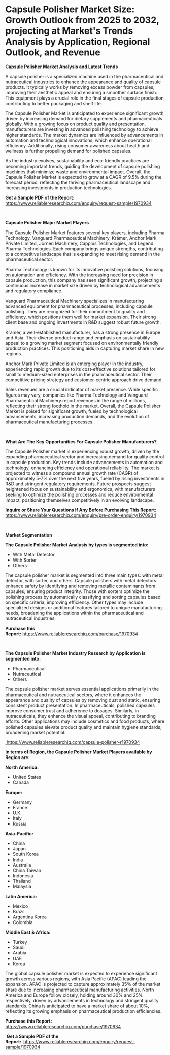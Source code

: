 <p><h1>Capsule Polisher Market Size: Growth Outlook from 2025 to 2032, projecting at Market's Trends Analysis by Application, Regional Outlook, and Revenue</h1></p><p><strong>Capsule Polisher Market Analysis and Latest Trends</strong></p>
<p><p>A capsule polisher is a specialized machine used in the pharmaceutical and nutraceutical industries to enhance the appearance and quality of capsule products. It typically works by removing excess powder from capsules, improving their aesthetic appeal and ensuring a smoother surface finish. This equipment plays a crucial role in the final stages of capsule production, contributing to better packaging and shelf life.</p><p>The Capsule Polisher Market is anticipated to experience significant growth, driven by increasing demand for dietary supplements and pharmaceuticals globally. With a growing focus on product quality and presentation, manufacturers are investing in advanced polishing technology to achieve higher standards. The market dynamics are influenced by advancements in automation and technological innovations, which enhance operational efficiency. Additionally, rising consumer awareness about health and wellness is further propelling demand for polished capsules.</p><p>As the industry evolves, sustainability and eco-friendly practices are becoming important trends, guiding the development of capsule polishing machines that minimize waste and environmental impact. Overall, the Capsule Polisher Market is expected to grow at a CAGR of 9.5% during the forecast period, reflecting the thriving pharmaceutical landscape and increasing investments in production technologies.</p></p>
<p><strong>Get a Sample PDF of the Report:&nbsp;</strong> <a href="https://www.reliableresearchiq.com/enquiry/request-sample/1970934?utm_campaign=3136&utm_medium=2&utm_source=Github&utm_content=ia&utm_term=13042025&utm_id=capsule-polisher">https://www.reliableresearchiq.com/enquiry/request-sample/1970934</a></p>
<p>&nbsp;</p>
<p><strong>Capsule Polisher Major Market Players</strong></p>
<p><p>The Capsule Polisher Market features several key players, including Pharma Technology, Vanguard Pharmaceutical Machinery, Krämer, Anchor Mark Private Limited, Jornen Machinery, Capplus Technologies, and Legend Pharma Technologies. Each company brings unique strengths, contributing to a competitive landscape that is expanding to meet rising demand in the pharmaceutical sector.</p><p>Pharma Technology is known for its innovative polishing solutions, focusing on automation and efficiency. With the increasing need for precision in capsule production, this company has seen significant growth, projecting a continuous increase in market size driven by technological advancements and regulatory compliance.</p><p>Vanguard Pharmaceutical Machinery specializes in manufacturing advanced equipment for pharmaceutical processes, including capsule polishing. They are recognized for their commitment to quality and efficiency, which positions them well for market expansion. Their strong client base and ongoing investments in R&D suggest robust future growth.</p><p>Krämer, a well-established manufacturer, has a strong presence in Europe and Asia. Their diverse product range and emphasis on sustainability appeal to a growing market segment focused on environmentally friendly production practices. This positioning aids in capturing market share in new regions.</p><p>Anchor Mark Private Limited is an emerging player in the industry, experiencing rapid growth due to its cost-effective solutions tailored for small to medium-sized enterprises in the pharmaceutical sector. Their competitive pricing strategy and customer-centric approach drive demand.</p><p>Sales revenues are a crucial indicator of market presence. While specific figures may vary, companies like Pharma Technology and Vanguard Pharmaceutical Machinery report revenues in the range of millions, reflecting their strong foothold in the market. Overall, the Capsule Polisher Market is poised for significant growth, fueled by technological advancements, increasing production demands, and the evolution of pharmaceutical manufacturing processes.</p></p>
<p>&nbsp;</p>
<p><strong>What Are The Key Opportunities For Capsule Polisher Manufacturers?</strong></p>
<p><p>The Capsule Polisher market is experiencing robust growth, driven by the expanding pharmaceutical sector and increasing demand for quality control in capsule production. Key trends include advancements in automation and technology, enhancing efficiency and operational reliability. The market is projected to witness a compound annual growth rate (CAGR) of approximately 5-7% over the next five years, fueled by rising investments in R&D and stringent regulatory requirements. Future prospects suggest heightened focus on sustainability and ergonomics, with manufacturers seeking to optimize the polishing processes and reduce environmental impact, positioning themselves competitively in an evolving landscape.</p></p>
<p><strong>Inquire or Share Your Questions If Any Before Purchasing This Report:</strong> <a href="https://www.reliableresearchiq.com/enquiry/pre-order-enquiry/1970934?utm_campaign=3136&utm_medium=2&utm_source=Github&utm_content=ia&utm_term=13042025&utm_id=capsule-polisher">https://www.reliableresearchiq.com/enquiry/pre-order-enquiry/1970934</a></p>
<p>&nbsp;</p>
<p><strong>Market Segmentation</strong></p>
<p><strong>The Capsule Polisher Market Analysis by types is segmented into:</strong></p>
<p><ul><li>With Metal Detector</li><li>With Sorter</li><li>Others</li></ul></p>
<p><p>The capsule polisher market is segmented into three main types: with metal detector, with sorter, and others. Capsule polishers with metal detectors enhance safety by identifying and removing metallic contaminants from capsules, ensuring product integrity. Those with sorters optimize the polishing process by automatically classifying and sorting capsules based on specific criteria, improving efficiency. Other types may include specialized designs or additional features tailored to unique manufacturing needs, broadening the applications within the pharmaceutical and nutraceutical industries.</p></p>
<p><strong>Purchase this Report:&nbsp;</strong><a href="https://www.reliableresearchiq.com/purchase/1970934?utm_campaign=3136&utm_medium=2&utm_source=Github&utm_content=ia&utm_term=13042025&utm_id=capsule-polisher">https://www.reliableresearchiq.com/purchase/1970934</a></p>
<p>&nbsp;</p>
<p><strong>The Capsule Polisher Market Industry Research by Application is segmented into:</strong></p>
<p><ul><li>Pharmaceutical</li><li>Nutraceutical</li><li>Others</li></ul></p>
<p><p>The capsule polisher market serves essential applications primarily in the pharmaceutical and nutraceutical sectors, where it enhances the appearance and quality of capsules by removing dust and static, ensuring consistent product presentation. In pharmaceuticals, polished capsules improve consumer trust and adherence to dosages. Similarly, in nutraceuticals, they enhance the visual appeal, contributing to branding efforts. Other applications may include cosmetics and food products, where polished capsules elevate product quality and maintain hygiene standards, broadening market potential.</p></p>
<p><a href="https://www.reliableresearchiq.com/capsule-polisher-r1970934?utm_campaign=3136&utm_medium=2&utm_source=Github&utm_content=ia&utm_term=13042025&utm_id=capsule-polisher">&nbsp;https://www.reliableresearchiq.com/capsule-polisher-r1970934</a></p>
<p><strong>In terms of Region, the Capsule Polisher Market Players available by Region are:</strong></p>
<p>
    <p> <strong> North America: </strong>
        <ul>
            <li>United States</li>
            <li>Canada</li>
        </ul>
        </p> 
    <p> <strong> Europe: </strong>
        <ul>
            <li>Germany</li>
            <li>France</li>
            <li>U.K.</li>
            <li>Italy</li>
            <li>Russia</li>
        </ul>
        </p> 
    <p> <strong> Asia-Pacific: </strong>
        <ul>
            <li>China</li>
            <li>Japan</li>
            <li>South Korea</li>
            <li>India</li>
            <li>Australia</li>
            <li>China Taiwan</li>
            <li>Indonesia</li>
            <li>Thailand</li>
            <li>Malaysia</li>
        </ul>
        </p> 
    <p> <strong> Latin America: </strong>
        <ul>
            <li>Mexico</li>
            <li>Brazil</li>
            <li>Argentina Korea</li>
            <li>Colombia</li>
        </ul>
        </p> 
    <p> <strong> Middle East & Africa: </strong>
        <ul>
            <li>Turkey</li>
            <li>Saudi</li>
            <li>Arabia</li>
            <li>UAE</li>
            <li>Korea</li>
        </ul>
    </p>
    </p>
<p><p>The global capsule polisher market is expected to experience significant growth across various regions, with Asia Pacific (APAC) leading the expansion. APAC is projected to capture approximately 35% of the market share due to increasing pharmaceutical manufacturing activities. North America and Europe follow closely, holding around 30% and 25% respectively, driven by advancements in technology and stringent quality standards. China is anticipated to have a market share of about 10%, reflecting its growing emphasis on pharmaceutical production efficiencies.</p></p>
<p><strong>Purchase this Report: </strong><a href="https://www.reliableresearchiq.com/purchase/1970934?utm_campaign=3136&utm_medium=2&utm_source=Github&utm_content=ia&utm_term=13042025&utm_id=capsule-polisher">https://www.reliableresearchiq.com/purchase/1970934</a></p>
<p>&nbsp;<strong>Get a Sample PDF of the Report:&nbsp;&nbsp;</strong><a href="https://www.reliableresearchiq.com/enquiry/request-sample/1970934?utm_campaign=3136&utm_medium=2&utm_source=Github&utm_content=ia&utm_term=13042025&utm_id=capsule-polisher">https://www.reliableresearchiq.com/enquiry/request-sample/1970934</a></p>
<p><strong></strong></p>
<p><p></p><p></p><p></p></p>